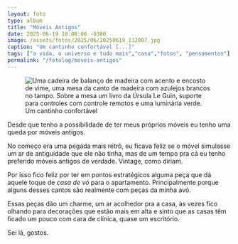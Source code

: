 ```yaml
---
layout: foto
type: album
title: "Móveis Antigos"
date: 2025-06-19 10:00:00 -0300
image: /assets/fotos/2025/06/20250619_112007.jpg
caption: "Um cantinho confortável [...]"
tags: ["a vida, o universo e tudo mais","casa","fotos", "pensamentos"]
permalink: "/fotolog/moveis-antigos"
---
```

<figure class="foto-post">
<img src="{{ site.baseurl }}/assets/fotos/2025/06/20250619_112007.jpg" alt="Uma cadeira de balanço de madeira com acento e encosto de vime, uma mesa da canto de madeira com azulejos brancos no tampo. Sobre a mesa um livro da Úrsula Le Guin, suporte para controles com controle remotos e uma luminária verde." title="Um cantinho confortável">
<figcaption>Um cantinho confortável</figcaption>
</figure>
Desde que tenho a possibilidade de ter meus próprios móveis eu tenho uma queda por móveis antigos.  

No começo era uma pegada mais retrô, eu ficava feliz se o móvel simulasse um ar de antiguidade que ele não tinha, mas de um tempo pra cá eu tenho preferido móveis antigos de verdade. Vintage, como diriam.  

Por isso fico feliz por ter em pontos estratégicos alguma peça que dá aquele toque de *casa de vó* para o apartamento. Principalmente porque alguns desses cantos são realmente com peças da minha avó.  

Essas peças dão um charme, um ar acolhedor pra a casa, às vezes fico olhando para decorações que estão mais em alta e sinto que as casas têm ficado um pouco com cara de clínica, quase um escritório.  

Sei lá, gostos.